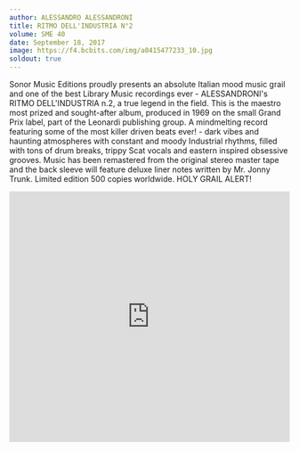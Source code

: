 ```yaml
---
author: ALESSANDRO ALESSANDRONI
title: RITMO DELL'INDUSTRIA N°2
volume: SME 40
date: September 18, 2017
image: https://f4.bcbits.com/img/a0415477233_10.jpg
soldout: true
---
```


Sonor Music Editions proudly presents an absolute Italian mood music grail and one of the best Library Music recordings ever - ALESSANDRONI's RITMO DELL'INDUSTRIA n.2, a true legend in the field. This is the maestro most prized and sought-after album, produced in 1969 on the small Grand Prix label, part of the Leonardi publishing group. A mindmelting record featuring some of the most killer driven beats ever! - dark vibes and haunting atmospheres with constant and moody Industrial rhythms, filled with tons of drum breaks, trippy Scat vocals and eastern inspired obsessive grooves. Music has been remastered from the original stereo master tape and the back sleeve will feature deluxe liner notes written by Mr. Jonny Trunk. Limited edition 500 copies worldwide. HOLY GRAIL ALERT!

<iframe width="100%" height="450" scrolling="no" frameborder="no" src="https://w.soundcloud.com/player/?url=https%3A//api.soundcloud.com/tracks/334206128&amp;color=ff5500&amp;auto_play=false&amp;hide_related=false&amp;show_comments=true&amp;show_user=true&amp;show_reposts=false&amp;visual=true"></iframe>